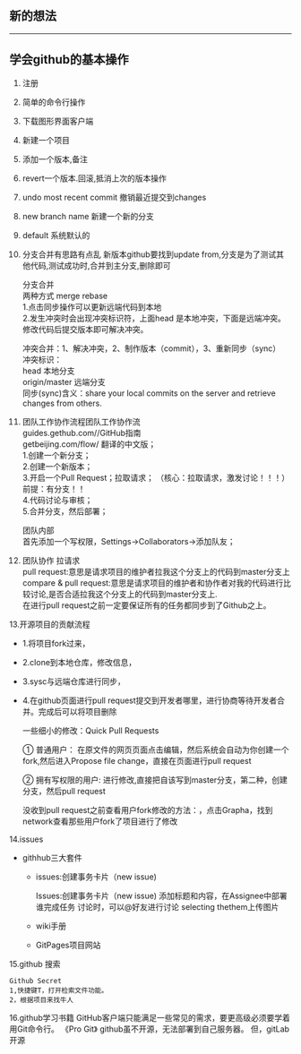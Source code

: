 ## 新的想法 ##
---
## 学会github的基本操作 ##  
1. 注册
2. 简单的命令行操作
3. 下载图形界面客户端
4. 新建一个项目
5. 添加一个版本,备注
6. revert一个版本.回滚,抵消上次的版本操作
7. undo most recent commit 撤销最近提交到changes
8. new branch name 新建一个新的分支
9. default 系统默认的
10. 分支合并有思路有点乱 新版本github要找到update from,分支是为了测试其他代码,测试成功时,合并到主分支,删除即可  	
	  
	分支合并   
	两种方式  merge  rebase  
	1.点击同步操作可以更新远端代码到本地  
	2.发生冲突时会出现冲突标识符，上面head 是本地冲突，下面是远端冲突。修改代码后提交版本即可解决冲突。  

	冲突合并：1、解决冲突，2、制作版本（commit），3、重新同步（sync）  
	冲突标识：  
         head 本地分支  
         origin/master 远端分支  
	同步(sync)含义：share your local commits on the server and retrieve changes from others.
11. 团队工作协作流程团队工作协作流  
	guides.gethub.com//GitHub指南    	
	getbeijing.com/flow/ 翻译的中文版；   
 	1.创建一个新分支；  
  	2.创建一个新版本；  
  	3.开启一个Pull Request；拉取请求； （核心：拉取请求，激发讨论！！！）前提：有分支！！  
	4.代码讨论与审核；  
	5.合并分支，然后部署；	  

	团队内部	  
	首先添加一个写权限，Settings->Collaborators->添加队友；	  
      		
	
12. 团队协作 拉请求  
	pull request:意思是请求项目的维护者拉我这个分支上的代码到master分支上  
	compare & pull request:意思是请求项目的维护者和协作者对我的代码进行比较讨论,是否合适拉我这个分支上的代码到master分支上.  
	在进行pull request之前一定要保证所有的任务都同步到了Github之上。

13.开源项目的贡献流程
	

- 1.将项目fork过来，
- 2.clone到本地仓库，修改信息，
- 3.sysc与远端仓库进行同步，
- 4.在github页面进行pull request提交到开发者哪里，进行协商等待开发者合并。完成后可以将项目删除	
	
	一些细小的修改：Quick Pull Requests
	
	① 普通用户：
	在原文件的网页页面点击编辑，然后系统会自动为你创建一个fork,然后进入Propose file change，直接在页面进行pull request 
	
	② 拥有写权限的用户:
	进行修改,直接把自该写到master分支，第二种，创建分支，然后pull request 
	
	没收到pull request之前查看用户fork修改的方法：，点击Grapha，找到network查看那些用户fork了项目进行了修改  

14.issues		
	
- githhub三大套件
	- issues:创建事务卡片（new issue)  
			
		Issues:创建事务卡片（new issue)
		添加标题和内容，在Assignee中部署谁完成任务
		讨论时，可以@好友进行讨论
		selecting thethem上传图片
	- wiki手册
	- GitPages项目网站  

15.github 搜索 		
 	
	Github Secret
	1,快捷键T，打开检索文件功能。
	2，根据项目来找牛人 
	

16.github学习书籍
	GitHub客户端只能满足一些常见的需求，要更高级必须要学着用Git命令行。 
	《Pro Git》
	github虽不开源，无法部署到自己服务器。
	但，gitLab开源

	
	


